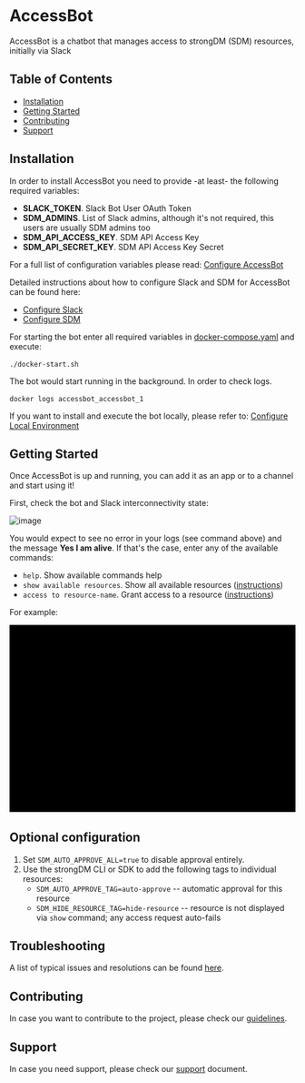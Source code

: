 # AccessBot

AccessBot is a chatbot that manages access to strongDM (SDM) resources, initially via Slack

## Table of Contents
* [Installation](#installation)
* [Getting Started](#getting-started)
* [Contributing](#contributing)
* [Support](#support)

## Installation
In order to install AccessBot you need to provide -at least- the following required variables:
* **SLACK_TOKEN**. Slack Bot User OAuth Token
* **SDM_ADMINS**. List of Slack admins, although it's not required, this users are usually SDM admins too  
* **SDM_API_ACCESS_KEY**. SDM API Access Key
* **SDM_API_SECRET_KEY**. SDM API Access Key Secret

For a full list of configuration variables please read: [Configure AccessBot](docs/CONFIGURE_ACCESSBOT.md)

Detailed instructions about how to configure Slack and SDM for AccessBot can be found here:
* [Configure Slack](docs/CONFIGURE_SLACK.md)
* [Configure SDM](docs/CONFIGURE_SDM.md)

For starting the bot enter all required variables in [docker-compose.yaml](docker-compose.yaml) and execute:
```
./docker-start.sh
```

The bot would start running in the background. In order to check logs.
```
docker logs accessbot_accessbot_1
```

If you want to install and execute the bot locally, please refer to: [Configure Local Environment](docs/CONFIGURE_LOCAL_ENV.md)

## Getting Started
Once AccessBot is up and running, you can add it as an app or to a channel and start using it!

First, check the bot and Slack interconnectivity state:

![image](https://user-images.githubusercontent.com/313803/115704509-bf39da80-a36b-11eb-8bc1-07f2958679d0.png)

You would expect to see no error in your logs (see command above) and the message **Yes I am alive**. If that's the case, enter any of the available commands:
* `help`. Show available commands help
* `show available resources`. Show all available resources ([instructions](docs/COMMAND_SHOW_RESOURCES.md))
* `access to resource-name`. Grant access to a resource ([instructions](docs/COMMAND_ACCESS.md))

For example:

![image](docs/img/main-commands-tutorial.gif)

## Optional configuration

1. Set `SDM_AUTO_APPROVE_ALL=true` to disable approval entirely.
2. Use the strongDM CLI or SDK to add the following tags to individual resources:
      - `SDM_AUTO_APPROVE_TAG=auto-approve` -- automatic approval for this resource
      - `SDM_HIDE_RESOURCE_TAG=hide-resource` -- resource is not displayed via `show` command; any access request auto-fails

## Troubleshooting

A list of typical issues and resolutions can be found [here](docs/TROUBLESHOOTING.md).

## Contributing
In case you want to contribute to the project, please check our [guidelines](CONTRIBUTING.md).

## Support
In case you need support, please check our [support](CONTRIBUTING.md) document.
